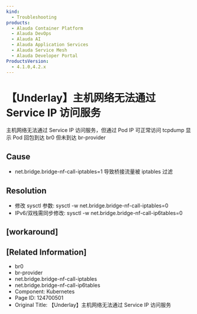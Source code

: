 ```yaml
---
kind:
  - Troubleshooting
products:
  - Alauda Container Platform
  - Alauda DevOps
  - Alauda AI
  - Alauda Application Services
  - Alauda Service Mesh
  - Alauda Developer Portal
ProductsVersion:
  - 4.1.0,4.2.x
---
```

<!-- A type of document that involves encountering a fault, diagnosing it, performing root cause analysis, and providing solutions. -->

# 【Underlay】主机网络无法通过 Service IP 访问服务

主机网络无法通过 Service IP 访问服务，但通过 Pod IP 可正常访问 tcpdump 显示 Pod 回包到达 br0 但未到达 br-provider

## Cause
- net.bridge.bridge-nf-call-iptables=1 导致桥接流量被 iptables 过滤

## Resolution
- 修改 sysctl 参数: sysctl -w net.bridge.bridge-nf-call-iptables=0
- IPv6/双栈需同步修改: sysctl -w net.bridge.bridge-nf-call-ip6tables=0

## [workaround]

## [Related Information]
- br0
- br-provider
- net.bridge.bridge-nf-call-iptables
- net.bridge.bridge-nf-call-ip6tables
- Component: Kubernetes
- Page ID: 124700501
- Original Title: 【Underlay】主机网络无法通过 Service IP 访问服务
